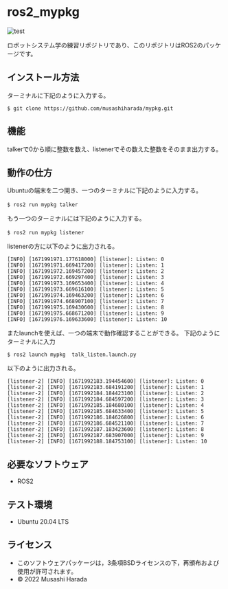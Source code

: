 # ros2_mypkg

![test](https://github.com/musashiharada/mypkg/actions/workflows/test.yml/badge.svg)

ロボットシステム学の練習リポジトリであり、このリポジトリはROS2のパッケージです。

## インストール方法
ターミナルに下記のように入力する。
```
$ git clone https://github.com/musashiharada/mypkg.git
```

## 機能
talkerで0から順に整数を数え、listenerでその数えた整数をそのまま出力する。

## 動作の仕方
Ubuntuの端末を二つ開き、一つのターミナルに下記のように入力する。
```
$ ros2 run mypkg talker　
```
もう一つのターミナルには下記のように入力する。
```
$ ros2 run mypkg listener　
```
listenerの方に以下のように出力される。
```
[INFO] [1671991971.177618000] [listener]: Listen: 0
[INFO] [1671991971.669417200] [listener]: Listen: 1
[INFO] [1671991972.169457200] [listener]: Listen: 2
[INFO] [1671991972.669297400] [listener]: Listen: 3
[INFO] [1671991973.169653400] [listener]: Listen: 4
[INFO] [1671991973.669616100] [listener]: Listen: 5
[INFO] [1671991974.169463200] [listener]: Listen: 6
[INFO] [1671991974.668907100] [listener]: Listen: 7
[INFO] [1671991975.169430600] [listener]: Listen: 8
[INFO] [1671991975.668671200] [listener]: Listen: 9
[INFO] [1671991976.169633600] [listener]: Listen: 10
```

またlaunchを使えば、一つの端末で動作確認することができる。
下記のようにターミナルに入力
```
$ ros2 launch mypkg  talk_listen.launch.py
```
以下のように出力される。
```
[listener-2] [INFO] [1671992183.194454600] [listener]: Listen: 0
[listener-2] [INFO] [1671992183.684191200] [listener]: Listen: 1
[listener-2] [INFO] [1671992184.184423100] [listener]: Listen: 2
[listener-2] [INFO] [1671992184.684597200] [listener]: Listen: 3
[listener-2] [INFO] [1671992185.184680100] [listener]: Listen: 4
[listener-2] [INFO] [1671992185.684633400] [listener]: Listen: 5
[listener-2] [INFO] [1671992186.184626800] [listener]: Listen: 6
[listener-2] [INFO] [1671992186.684521100] [listener]: Listen: 7
[listener-2] [INFO] [1671992187.183423600] [listener]: Listen: 8
[listener-2] [INFO] [1671992187.683907000] [listener]: Listen: 9
[listener-2] [INFO] [1671992188.184753100] [listener]: Listen: 10
```
## 必要なソフトウェア
* ROS2

## テスト環境
* Ubuntu 20.04 LTS

## ライセンス
* このソフトウェアパッケージは，3条項BSDライセンスの下，再頒布および使用が許可されます。
* © 2022 Musashi Harada

 
